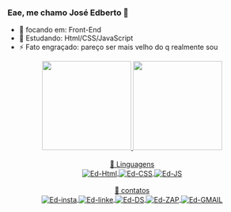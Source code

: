 ### Eae, me chamo José Edberto  👋

- 🔭 focando em: Front-End 
- 🌱 Estudando: Html/CSS/JavaScript
- ⚡ Fato engraçado: pareço ser mais velho do q realmente sou

 <div align="center">
  <a href="https://github.com/EdbertoSantos">
  <img height="180em" src="https://github-readme-stats.vercel.app/api?username=EdbertoSantos&show_icons=true&theme=merko&include_all_commits=true&count_private=true"/>
  <img height="180em" src="https://github-readme-stats.vercel.app/api/top-langs/?username=EdbertoSantos&langs_count=7&theme=merko"/>
</div>
<div align="center"><br>
📕 Linguagens 
  <div align="center">
    <img align="center" alt="Ed-Html" src="https://img.shields.io/badge/HTML5-E34F26?style=for-the-badge&logo=html5&logoColor=white">
    <img align="center" alt="Ed-CSS" src="https://img.shields.io/badge/CSS3-1572B6?style=for-the-badge&logo=css3&logoColor=white">
    <img align="center" alt="Ed-JS" src="https://img.shields.io/badge/JavaScript-F7DF1E?style=for-the-badge&logo=javascript&logoColor=black">
  </div>
</div>

<div align="center"><br>
 📱 contatos
  <div align="center">
    <a href="https://www.instagram.com/edberto.s.f/"><img align="center" alt="Ed-insta" src="https://img.shields.io/badge/Instagram-E4405F?style=for-the-badge&logo=instagram&logoColor=white">
    <img align="center" href="https://www.linkedin.com/in/edberto-santos-01162121a/" alt="Ed-linke" src="https://img.shields.io/badge/LinkedIn-0077B5?style=for-the-badge&logo=linkedin&logoColor=white">
    <img align="center" alt="Ed-DS" src="https://img.shields.io/badge/Discord-7289DA?style=for-the-badge&logo=discord&logoColor=white">
    <img align="center" href="(81)99645-8059"alt="Ed-ZAP" src="https://img.shields.io/badge/WhatsApp-25D366?style=for-the-badge&logo=whatsapp&logoColor=white">
    <img align="center" href="edbertosantos.dev@gmail.com"alt="Ed-GMAIL" src="https://img.shields.io/badge/Gmail-D14836?style=for-the-badge&logo=gmail&logoColor=white">
  </div>
</div>
